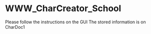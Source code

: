 # WWW_CharCreator_School
Please follow the instructions on the GUI
The stored information is on CharDoc1
